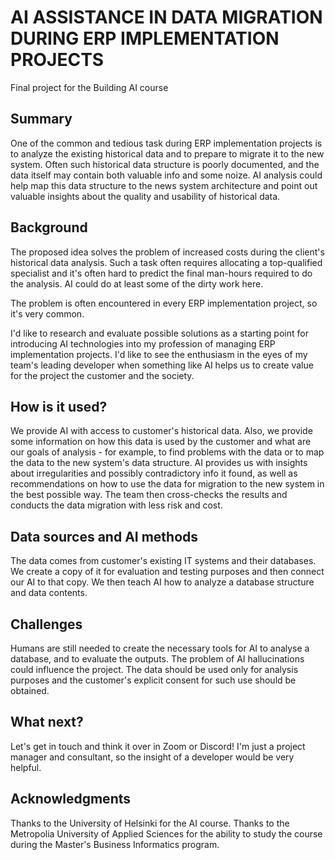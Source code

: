 <!-- This is the markdown template for the final project of the Building AI course, 
created by Reaktor Innovations and the University of Helsinki. 
Copy the template, paste it to your GitHub README and edit! -->

# AI ASSISTANCE IN DATA MIGRATION DURING ERP IMPLEMENTATION PROJECTS

Final project for the Building AI course

## Summary

One of the common and tedious task during ERP implementation projects is to analyze the existing historical data and to prepare to migrate it to the new system.
Often such historical data structure is poorly documented, and the data itself may contain both valuable info and some noize. AI analysis could help map this data structure to the news system architecture and point out valuable insights about the quality and usability of historical data.

## Background

The proposed idea solves the problem of increased costs during the client's historical data analysis. Such a task often requires allocating a top-qualified specialist and it's often hard to predict the final man-hours required to do the analysis. AI could do at least some of the dirty work here.

The problem is often encountered in every ERP implementation project, so it's very common.

I'd like to research and evaluate possible solutions as a starting point for introducing AI technologies into my profession of managing ERP implementation projects.
I'd like to see the enthusiasm in the eyes of my team's leading developer when something like AI helps us to create value for the project the customer and the society.

## How is it used?

We provide AI with access to customer's historical data. Also, we provide some information on how this data is used by the customer and what are our goals of analysis - for example, to find problems with the data or to map the data to the new system's data structure.
AI provides us with insights about irregularities and possibly contradictory info it found, as well as recommendations on how to use the data for migration to the new system in the best possible way. The team then cross-checks the results and conducts the data migration with less risk and cost.

## Data sources and AI methods
The data comes from customer's existing IT systems and their databases.
We create a copy of it for evaluation and testing purposes and then connect our AI to that copy.
We then teach AI how to analyze a database structure and data contents.

## Challenges

Humans are still needed to create the necessary tools for AI to analyse a database, and to evaluate the outputs.
The problem of AI hallucinations could influence the project.
The data should be used only for analysis purposes and the customer's explicit consent for such use should be obtained.

## What next?

Let's get in touch and think it over in Zoom or Discord!
I'm just a project manager and consultant, so the insight of a developer would be very helpful.

## Acknowledgments

Thanks to the University of Helsinki for the AI course.
Thanks to the Metropolia University of Applied Sciences for the ability to study the course during the Master's Business Informatics program.
